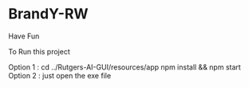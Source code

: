 # BrandY-RW
Have Fun

To Run this project 

Option 1 : 
  cd ../Rutgers-AI-GUI/resources/app
  npm install && npm start
Option 2 :
  just open the exe file
